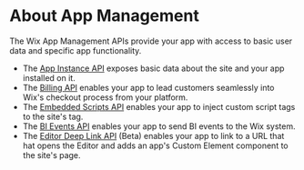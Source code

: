 # About App Management
The Wix App Management APIs provide your app with access to basic user data and specific app functionality. 

- The [App Instance API](https://dev.wix.com/api/rest/app-management/apps/app-instance/introduction) exposes basic data about the site and your app installed on it.
- The [Billing API](https://dev.wix.com/api/rest/app-management/apps/billing/introduction) enables your app to lead customers seamlessly into Wix's checkout process from your platform.
- The [Embedded Scripts API](https://dev.wix.com/api/rest/app-management/apps/embedded-scripts/introduction) enables your app to inject custom script tags to the site's <head> tag.
- The [BI Events API](https://dev.wix.com/api/rest/app-management/apps/bi-event/introduction) enables your app to send BI events to the Wix system.
- The [Editor Deep Link API](https://dev.wix.com/api/rest/app-management/about-the-editor-deep-link-api) (Beta) enables your app to link to a URL that hat opens the Editor and adds an app's Custom Element component to the site's page.  
